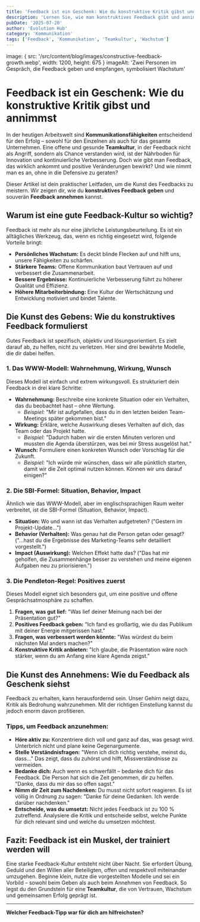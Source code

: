 ```yaml
---
title: 'Feedback ist ein Geschenk: Wie du konstruktive Kritik gibst und annimmst.'
description: 'Lernen Sie, wie man konstruktives Feedback gibt und annimmt, um persönliches und berufliches Wachstum zu fördern. Praktische Tipps für eine bessere Teamkultur.'
pubDate: '2025-07-20'
author: 'Evolution Hub'
category: 'Kommunikation'
tags: ['Feedback', 'Kommunikation', 'Teamkultur', 'Wachstum']
---
```

image: { src: '/src/content/blog/images/constructive-feedback-growth.webp', width: 1200, height: 675 }
imageAlt: 'Zwei Personen im Gespräch, die Feedback geben und empfangen, symbolisiert Wachstum'

# Feedback ist ein Geschenk: Wie du konstruktive Kritik gibst und annimmst

In der heutigen Arbeitswelt sind **Kommunikationsfähigkeiten** entscheidend für den Erfolg – sowohl für den Einzelnen als auch für das gesamte Unternehmen. Eine offene und gesunde **Teamkultur**, in der Feedback nicht als Angriff, sondern als Chance verstanden wird, ist der Nährboden für Innovation und kontinuierliche Verbesserung. Doch wie gibt man Feedback, das wirklich ankommt und positive Veränderungen bewirkt? Und wie nimmt man es an, ohne in die Defensive zu geraten?

Dieser Artikel ist dein praktischer Leitfaden, um die Kunst des Feedbacks zu meistern. Wir zeigen dir, wie du **konstruktives Feedback geben** und souverän **Feedback annehmen** kannst.

## Warum ist eine gute Feedback-Kultur so wichtig?

Feedback ist mehr als nur eine jährliche Leistungsbeurteilung. Es ist ein alltägliches Werkzeug, das, wenn es richtig eingesetzt wird, folgende Vorteile bringt:

*   **Persönliches Wachstum:** Es deckt blinde Flecken auf und hilft uns, unsere Fähigkeiten zu schärfen.
*   **Stärkere Teams:** Offene Kommunikation baut Vertrauen auf und verbessert die Zusammenarbeit.
*   **Bessere Ergebnisse:** Kontinuierliche Verbesserung führt zu höherer Qualität und Effizienz.
*   **Höhere Mitarbeiterbindung:** Eine Kultur der Wertschätzung und Entwicklung motiviert und bindet Talente.

## Die Kunst des Gebens: Wie du konstruktives Feedback formulierst

Gutes Feedback ist spezifisch, objektiv und lösungsorientiert. Es zielt darauf ab, zu helfen, nicht zu verletzen. Hier sind drei bewährte Modelle, die dir dabei helfen.

### 1. Das WWW-Modell: Wahrnehmung, Wirkung, Wunsch

Dieses Modell ist einfach und extrem wirkungsvoll. Es strukturiert dein Feedback in drei klare Schritte:

*   **Wahrnehmung:** Beschreibe eine konkrete Situation oder ein Verhalten, das du beobachtet hast – ohne Wertung.
    *   *Beispiel:* "Mir ist aufgefallen, dass du in den letzten beiden Team-Meetings später gekommen bist."
*   **Wirkung:** Erkläre, welche Auswirkung dieses Verhalten auf dich, das Team oder das Projekt hatte.
    *   *Beispiel:* "Dadurch haben wir die ersten Minuten verloren und mussten die Agenda überstürzen, was bei mir Stress ausgelöst hat."
*   **Wunsch:** Formuliere einen konkreten Wunsch oder Vorschlag für die Zukunft.
    *   *Beispiel:* "Ich würde mir wünschen, dass wir alle pünktlich starten, damit wir die Zeit optimal nutzen können. Können wir uns darauf einigen?"

### 2. Die SBI-Formel: Situation, Behavior, Impact

Ähnlich wie das WWW-Modell, aber im englischsprachigen Raum weiter verbreitet, ist die SBI-Formel (Situation, Behavior, Impact).

*   **Situation:** Wo und wann ist das Verhalten aufgetreten? ("Gestern im Projekt-Update...")
*   **Behavior (Verhalten):** Was genau hat die Person getan oder gesagt? ("...hast du die Ergebnisse des Marketing-Teams sehr detailliert vorgestellt.")
*   **Impact (Auswirkung):** Welchen Effekt hatte das? ("Das hat mir geholfen, die Zusammenhänge besser zu verstehen und meine eigenen Aufgaben neu zu priorisieren.")

### 3. Die Pendleton-Regel: Positives zuerst

Dieses Modell eignet sich besonders gut, um eine positive und offene Gesprächsatmosphäre zu schaffen.

1.  **Fragen, was gut lief:** "Was lief deiner Meinung nach bei der Präsentation gut?"
2.  **Positives Feedback geben:** "Ich fand es großartig, wie du das Publikum mit deiner Energie mitgerissen hast."
3.  **Fragen, was verbessert werden könnte:** "Was würdest du beim nächsten Mal anders machen?"
4.  **Konstruktive Kritik anbieten:** "Ich glaube, die Präsentation wäre noch stärker, wenn du am Anfang eine klare Agenda zeigst."

## Die Kunst des Annehmens: Wie du Feedback als Geschenk siehst

Feedback zu erhalten, kann herausfordernd sein. Unser Gehirn neigt dazu, Kritik als Bedrohung wahrzunehmen. Mit der richtigen Einstellung kannst du jedoch enorm davon profitieren.

### Tipps, um Feedback anzunehmen:

*   **Höre aktiv zu:** Konzentriere dich voll und ganz auf das, was gesagt wird. Unterbrich nicht und plane keine Gegenargumente.
*   **Stelle Verständnisfragen:** "Wenn ich dich richtig verstehe, meinst du, dass..." Das zeigt, dass du zuhörst und hilft, Missverständnisse zu vermeiden.
*   **Bedanke dich:** Auch wenn es schwerfällt – bedanke dich für das Feedback. Die Person hat sich die Zeit genommen, dir zu helfen. "Danke, dass du mir das so offen sagst."
*   **Nimm dir Zeit zum Nachdenken:** Du musst nicht sofort reagieren. Es ist völlig in Ordnung zu sagen: "Danke für deine Gedanken. Ich werde darüber nachdenken."
*   **Entscheide, was du umsetzt:** Nicht jedes Feedback ist zu 100 % zutreffend. Analysiere die Kritik und entscheide selbst, welche Punkte für dich relevant sind und welche du umsetzen möchtest.

## Fazit: Feedback ist ein Muskel, der trainiert werden will

Eine starke Feedback-Kultur entsteht nicht über Nacht. Sie erfordert Übung, Geduld und den Willen aller Beteiligten, offen und respektvoll miteinander umzugehen. Beginne klein, nutze die vorgestellten Modelle und sei ein Vorbild – sowohl beim Geben als auch beim Annehmen von Feedback. So legst du den Grundstein für eine **Teamkultur**, die von Vertrauen, Wachstum und gemeinsamen Erfolg geprägt ist.

---

**Welcher Feedback-Tipp war für dich am hilfreichsten?**